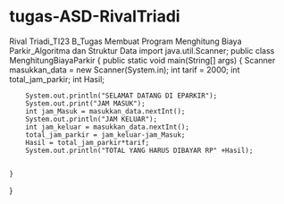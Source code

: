 # tugas-ASD-RivalTriadi
Rival Triadi_TI23 B_Tugas Membuat Program Menghitung Biaya Parkir_Algoritma dan Struktur Data
import java.util.Scanner;
public class MenghitungBiayaParkir {
    public static void main(String[] args) {
        Scanner masukkan_data = new Scanner(System.in);
        int tarif = 2000;
        int total_jam_parkir;
        int Hasil;

        System.out.println("SELAMAT DATANG DI EPARKIR");
        System.out.print("JAM MASUK");
        int jam_Masuk = masukkan_data.nextInt();
        System.out.println("JAM KELUAR");
        int jam_keluar = masukkan_data.nextInt();
        total_jam_parkir = jam_keluar-jam_Masuk;
        Hasil = total_jam_parkir*tarif;
        System.out.println("TOTAL YANG HARUS DIBAYAR RP" +Hasil);


    }
}
